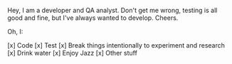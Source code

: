 Hey, I am a developer and QA analyst.  Don't get me wrong, testing is all good and fine, but I've always wanted to develop.  Cheers.

Oh, I:

[x] Code
[x] Test
[x] Break things intentionally to experiment and research
[x] Drink water
[x] Enjoy Jazz
[x] Other stuff

